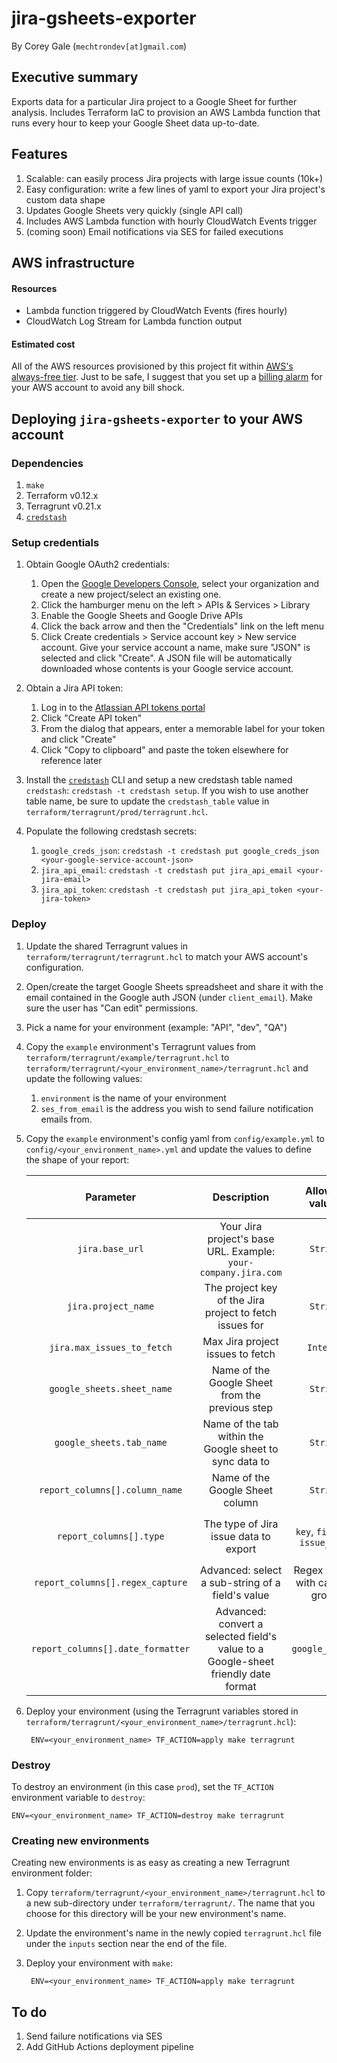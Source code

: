 # jira-gsheets-exporter

By Corey Gale (`mechtrondev[at]gmail.com`)

## Executive summary

Exports data for a particular Jira project to a Google Sheet for further analysis. Includes Terraform IaC to provision an AWS Lambda function that runs every hour to keep your Google Sheet data up-to-date.

## Features

1. Scalable: can easily process Jira projects with large issue counts (10k+)
1. Easy configuration: write a few lines of yaml to export your Jira project's custom data shape
1. Updates Google Sheets very quickly (single API call)
1. Includes AWS Lambda function with hourly CloudWatch Events trigger
1. (coming soon) Email notifications via SES for failed executions

## AWS infrastructure

#### Resources

- Lambda function triggered by CloudWatch Events (fires hourly)
- CloudWatch Log Stream for Lambda function output

#### Estimated cost

All of the AWS resources provisioned by this project fit within [AWS's always-free tier](https://aws.amazon.com/free/?all-free-tier.sort-by=item.additionalFields.SortRank&all-free-tier.sort-order=asc&awsf.Free%20Tier%20Types=tier%23always-free). Just to be safe, I suggest that you set up a [billing alarm](https://docs.aws.amazon.com/AmazonCloudWatch/latest/monitoring/monitor_estimated_charges_with_cloudwatch.html) for your AWS account to avoid any bill shock.

## Deploying `jira-gsheets-exporter` to your AWS account

### Dependencies

1. `make`
1. Terraform v0.12.x
1. Terragrunt v0.21.x
1. [`credstash`](https://github.com/fugue/credstash)

### Setup credentials

1. Obtain Google OAuth2 credentials:
	1. Open the [Google Developers Console](https://console.developers.google.com/project), select your organization and create a new project/select an existing one.
	1. Click the hamburger menu on the left > APIs & Services > Library
	1. Enable the Google Sheets and Google Drive APIs
	1. Click the back arrow and then the "Credentials" link on the left menu
	1. Click Create credentials > Service account key > New service account. Give your service account a name, make sure "JSON" is selected and click "Create". A JSON file will be automatically downloaded whose contents is your Google service account.

1. Obtain a Jira API token:
	1. Log in to the [Atlassian API tokens portal](https://id.atlassian.com/manage/api-tokens)
	1. Click "Create API token"
	1. From the dialog that appears, enter a memorable label for your token and click "Create"
	1. Click "Copy to clipboard" and paste the token elsewhere for reference later

1. Install the [`credstash`](https://github.com/fugue/credstash#setting-up-credstash) CLI and setup a new credstash table named `credstash`: `credstash -t credstash setup`. If you wish to use another table name, be sure to update the `credstash_table` value in `terraform/terragrunt/prod/terragrunt.hcl`.

1. Populate the following credstash secrets:
	1. `google_creds_json`: `credstash -t credstash put google_creds_json <your-google-service-account-json>`
	1. `jira_api_email`: `credstash -t credstash put jira_api_email <your-jira-email>`
	1. `jira_api_token`: `credstash -t credstash put jira_api_token <your-jira-token>`

### Deploy

1. Update the shared Terragrunt values in `terraform/terragrunt/terragrunt.hcl` to match your AWS account's configuration.
1. Open/create the target Google Sheets spreadsheet and share it with the email contained in the Google auth JSON (under `client_email`). Make sure the user has "Can edit" permissions.
1. Pick a name for your environment (example: "API", "dev", "QA")
1. Copy the `example` environment's Terragrunt values from `terraform/terragrunt/example/terragrunt.hcl` to `terraform/terragrunt/<your_environment_name>/terragrunt.hcl` and update the following values:
	1. `environment` is the name of your environment 
	1. `ses_from_email` is the address you wish to send failure notification emails from.
1. Copy the `example` environment's config yaml from `config/example.yml` to `config/<your_environment_name>.yml` and update the values to define the shape of your report:

	| Parameter | Description | Allowed values | Additional required fields |
	| :----: | :----: | :----: | :----: |
	| `jira.base_url` | Your Jira project's base URL. Example: `your-company.jira.com` | `String` |  |
	| `jira.project_name` | The project key of the Jira project to fetch issues for | `String` |  |
	| `jira.max_issues_to_fetch` | Max Jira project issues to fetch | `Integer` |  |
	| `google_sheets.sheet_name` | Name of the Google Sheet from the previous step | `String` |  |
	| `google_sheets.tab_name` | Name of the tab within the Google sheet to sync data to | `String` |  |
	| `report_columns[].column_name` | Name of the Google Sheet column | `String` |  |
	| `report_columns[].type` | The type of Jira issue data to export | `key`, `field` or ` issue_link` | If `type=key`: `key`,  if `type=field`: `field_name` |
	| `report_columns[].regex_capture` | Advanced: select a sub-string of a field's value | Regex `String` with capture group |  |
	| `report_columns[].date_formatter` | Advanced: convert a selected field's value to a Google-sheet friendly date format | `google_sheets` |  |

1. Deploy your environment (using the Terragrunt variables stored in `terraform/terragrunt/<your_environment_name>/terragrunt.hcl`):

		ENV=<your_environment_name> TF_ACTION=apply make terragrunt

### Destroy

To destroy an environment (in this case `prod`), set the `TF_ACTION` environment variable to `destroy`:

	ENV=<your_environment_name> TF_ACTION=destroy make terragrunt

### Creating new environments

Creating new environments is as easy as creating a new Terragrunt environment folder:

1. Copy `terraform/terragrunt/<your_environment_name>/terragrunt.hcl` to a new sub-directory under `terraform/terragrunt/`. The name that you choose for this directory will be your new environment's name.
1. Update the environment's name in the newly copied `terragrunt.hcl` file under the `inputs` section near the end of the file.
1. Deploy your environment with `make`:

		ENV=<your_environment_name> TF_ACTION=apply make terragrunt

## To do

1. Send failure notifications via SES
1. Add GitHub Actions deployment pipeline
